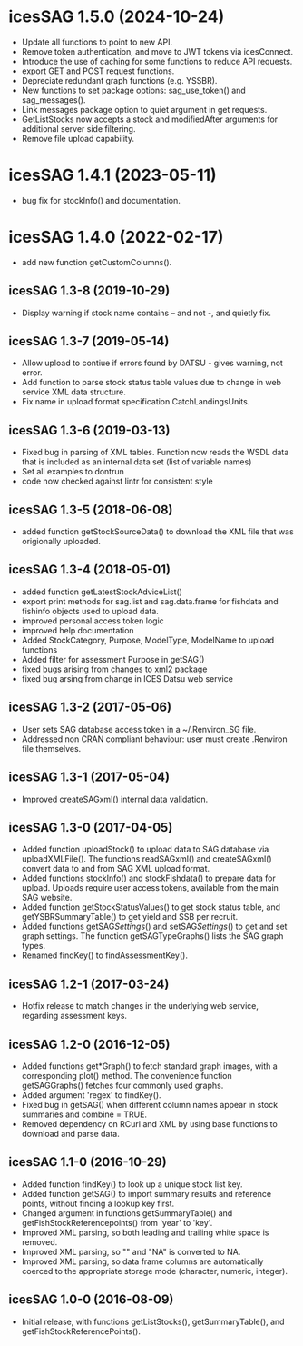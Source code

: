 # icesSAG 1.5.0 (2024-10-24)

* Update all functions to point to new API.
* Remove token authentication, and move to JWT tokens via icesConnect.
* Introduce the use of caching for some functions to reduce API requests.
* export GET and POST request functions.
* Depreciate redundant graph functions (e.g. YSSBR).
* New functions to set package options: sag_use_token() and sag_messages().
* Link messages package option to quiet argument in get requests.
* GetListStocks now accepts a stock and modifiedAfter arguments
 for additional server side filtering.
* Remove file upload capability.

# icesSAG 1.4.1 (2023-05-11)

* bug fix for stockInfo() and documentation.

# icesSAG 1.4.0 (2022-02-17)

* add new function getCustomColumns().

## icesSAG 1.3-8 (2019-10-29)

* Display warning if stock name contains – and not -, and quietly fix.

## icesSAG 1.3-7 (2019-05-14)

* Allow upload to contiue if errors found by DATSU - gives warning, not error.
* Add function to parse stock status table values due to change in web service
  XML data structure.
* Fix name in upload format specification CatchLandingsUnits.

## icesSAG 1.3-6 (2019-03-13)

* Fixed bug in parsing of XML tables.  Function now reads the WSDL data that is
  included as an internal data set (list of variable names)
* Set all examples to dontrun
* code now checked against lintr for consistent style

## icesSAG 1.3-5 (2018-06-08)

* added function getStockSourceData() to download the XML file that was
  origionally uploaded.

## icesSAG 1.3-4 (2018-05-01)

* added function getLatestStockAdviceList()
* export print methods for sag.list and sag.data.frame for fishdata and fishinfo
  objects used to upload data.
* improved personal access token logic
* improved help documentation
* Added StockCategory, Purpose, ModelType, ModelName to upload functions
* Added filter for assessment Purpose in getSAG()
* fixed bugs arising from changes to xml2 package
* fixed bug arsing from change in ICES Datsu web service

## icesSAG 1.3-2 (2017-05-06)

* User sets SAG database access token in a ~/.Renviron_SG file.
* Addressed non CRAN compliant behaviour: user must create .Renviron file
  themselves.

## icesSAG 1.3-1 (2017-05-04)

* Improved createSAGxml() internal data validation.

## icesSAG 1.3-0 (2017-04-05)

* Added function uploadStock() to upload data to SAG database via
  uploadXMLFile(). The functions readSAGxml() and createSAGxml() convert data to
  and from SAG XML upload format.
* Added functions stockInfo() and stockFishdata() to prepare data for upload.
  Uploads require user access tokens, available from the main SAG website.
* Added function getStockStatusValues() to get stock status table, and
  getYSBRSummaryTable() to get yield and SSB per recruit.
* Added functions getSAG*Settings*() and setSAG*Settings*() to get and set graph
  settings. The function getSAGTypeGraphs() lists the SAG graph types.
* Renamed findKey() to findAssessmentKey().

## icesSAG 1.2-1 (2017-03-24)

* Hotfix release to match changes in the underlying web service, regarding
  assessment keys.

## icesSAG 1.2-0 (2016-12-05)

* Added functions get*Graph() to fetch standard graph images, with a
  corresponding plot() method. The convenience function getSAGGraphs() fetches
  four commonly used graphs.
* Added argument 'regex' to findKey().
* Fixed bug in getSAG() when different column names appear in stock summaries
  and combine = TRUE.
* Removed dependency on RCurl and XML by using base functions to download and
  parse data.

## icesSAG 1.1-0 (2016-10-29)

* Added function findKey() to look up a unique stock list key.
* Added function getSAG() to import summary results and reference points,
  without finding a lookup key first.
* Changed argument in functions getSummaryTable() and
  getFishStockReferencepoints() from 'year' to 'key'.
* Improved XML parsing, so both leading and trailing white space is removed.
* Improved XML parsing, so "" and "NA" is converted to NA.
* Improved XML parsing, so data frame columns are automatically coerced to the
  appropriate storage mode (character, numeric, integer).

## icesSAG 1.0-0 (2016-08-09)

* Initial release, with functions getListStocks(), getSummaryTable(), and
  getFishStockReferencePoints().
